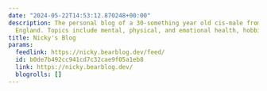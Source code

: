 ```yaml
---
date: "2024-05-22T14:53:12.870248+00:00"
description: The personal blog of a 30-something year old cis-male from the East of
  England. Topics include mental, physical, and emotional health, hobbies, and self-improvement.
title: Nicky's Blog
params:
  feedlink: https://nicky.bearblog.dev/feed/
  id: b0de7b492cc941cd7c32cae9f05a1eb8
  link: https://nicky.bearblog.dev/
  blogrolls: []
---
```

